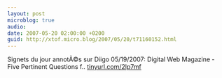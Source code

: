 ```yaml
---
layout: post
microblog: true
audio: 
date: 2007-05-20 02:00:00 +0200
guid: http://xtof.micro.blog/2007/05/20/t71160152.html
---
```

Signets du jour annotÃ©s sur Diigo 05/19/2007: Digital Web Magazine - Five Pertinent Questions f.. [tinyurl.com/2lp7mf](http://tinyurl.com/2lp7mf)
